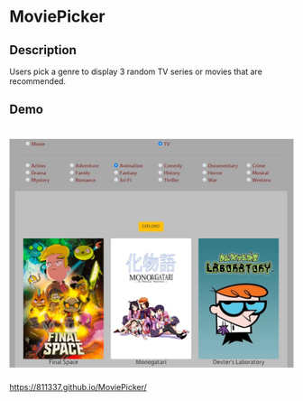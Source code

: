 # MoviePicker

## Description
Users pick a genre to display 3 random TV series or movies that are recommended.

## Demo

# ![screenshot](assets/images/screenshot.jpg)

https://811337.github.io/MoviePicker/
